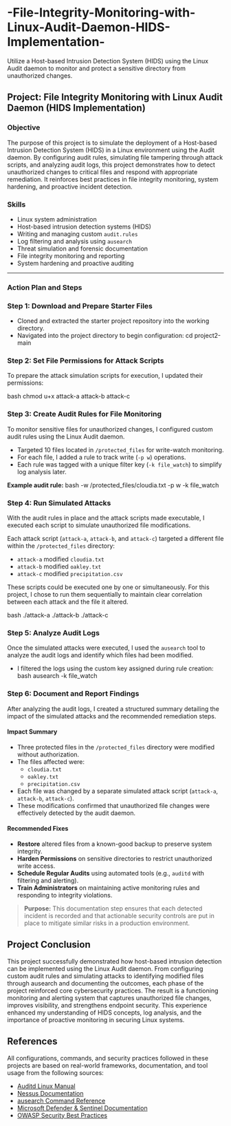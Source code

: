 # -File-Integrity-Monitoring-with-Linux-Audit-Daemon-HIDS-Implementation-
Utilize a Host-based Intrusion Detection System (HIDS) using the Linux Audit daemon to monitor and protect a sensitive directory from unauthorized changes.
## Project: File Integrity Monitoring with Linux Audit Daemon (HIDS Implementation)

### Objective
The purpose of this project is to simulate the deployment of a Host-based Intrusion Detection System (HIDS) in a Linux environment using the Audit daemon. By configuring audit rules, simulating file tampering through attack scripts, and analyzing audit logs, this project demonstrates how to detect unauthorized changes to critical files and respond with appropriate remediation. It reinforces best practices in file integrity monitoring, system hardening, and proactive incident detection.

### Skills 
- Linux system administration
- Host-based intrusion detection systems (HIDS)
- Writing and managing custom `audit.rules`
- Log filtering and analysis using `ausearch`
- Threat simulation and forensic documentation
- File integrity monitoring and reporting
- System hardening and proactive auditing

---

### Action Plan and Steps

### Step 1: Download and Prepare Starter Files
- Cloned and extracted the starter project repository into the working directory.
- Navigated into the project directory to begin configuration:
  cd project2-main

### Step 2: Set File Permissions for Attack Scripts

To prepare the attack simulation scripts for execution, I updated their permissions:

bash
chmod u+x attack-a attack-b attack-c

### Step 3: Create Audit Rules for File Monitoring

To monitor sensitive files for unauthorized changes, I configured custom audit rules using the Linux Audit daemon.

- Targeted 10 files located in `/protected_files` for write-watch monitoring.
- For each file, I added a rule to track write (`-p w`) operations.
- Each rule was tagged with a unique filter key (`-k file_watch`) to simplify log analysis later.

**Example audit rule:**
bash
-w /protected_files/cloudia.txt -p w -k file_watch

### Step 4: Run Simulated Attacks

With the audit rules in place and the attack scripts made executable, I executed each script to simulate unauthorized file modifications.

Each attack script (`attack-a`, `attack-b`, and `attack-c`) targeted a different file within the `/protected_files` directory:

- `attack-a` modified `cloudia.txt`
- `attack-b` modified `oakley.txt`
- `attack-c` modified `precipitation.csv`

These scripts could be executed one by one or simultaneously. For this project, I chose to run them sequentially to maintain clear correlation between each attack and the file it altered.

bash
./attack-a
./attack-b
./attack-c


### Step 5: Analyze Audit Logs

Once the simulated attacks were executed, I used the `ausearch` tool to analyze the audit logs and identify which files had been modified.

- I filtered the logs using the custom key assigned during rule creation:
  bash
  ausearch -k file_watch

### Step 6: Document and Report Findings

After analyzing the audit logs, I created a structured summary detailing the impact of the simulated attacks and the recommended remediation steps.

#### Impact Summary
- Three protected files in the `/protected_files` directory were modified without authorization.
- The files affected were:
  - `cloudia.txt`
  - `oakley.txt`
  - `precipitation.csv`
- Each file was changed by a separate simulated attack script (`attack-a`, `attack-b`, `attack-c`).
- These modifications confirmed that unauthorized file changes were effectively detected by the audit daemon.

#### Recommended Fixes
- **Restore** altered files from a known-good backup to preserve system integrity.
- **Harden Permissions** on sensitive directories to restrict unauthorized write access.
- **Schedule Regular Audits** using automated tools (e.g., `auditd` with filtering and alerting).
- **Train Administrators** on maintaining active monitoring rules and responding to integrity violations.

> **Purpose:** This documentation step ensures that each detected incident is recorded and that actionable security controls are put in place to mitigate similar risks in a production environment.

## Project Conclusion

This project successfully demonstrated how host-based intrusion detection can be implemented using the Linux Audit daemon. From configuring custom audit rules and simulating attacks to identifying modified files through ausearch and documenting the outcomes, each phase of the project reinforced core cybersecurity practices. The result is a functioning monitoring and alerting system that captures unauthorized file changes, improves visibility, and strengthens endpoint security. This experience enhanced my understanding of HIDS concepts, log analysis, and the importance of proactive monitoring in securing Linux systems.

## References

All configurations, commands, and security practices followed in these projects are based on real-world frameworks, documentation, and tool usage from the following sources:

- [Auditd Linux Manual](https://man7.org/linux/man-pages/man8/auditd.8.html)
- [Nessus Documentation](https://docs.tenable.com/nessus/)
- [ausearch Command Reference](https://linux.die.net/man/8/ausearch)
- [Microsoft Defender & Sentinel Documentation](https://learn.microsoft.com)
- [OWASP Security Best Practices](https://owasp.org)
